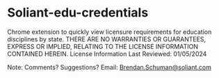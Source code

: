 # Soliant-edu-credentials
Chrome extension to quickly view licensure requirements for education disciplines by state.
THERE ARE NO WARRANTIES OR GUARANTEES, EXPRESS OR IMPLIED, RELATING TO THE LICENSE INFORMATION CONTAINED HEREIN.
License Information Last Reviewed: 01/05/2024

Note: 
Comments? Suggestions? Email: Brendan.Schuman@soliant.com 
